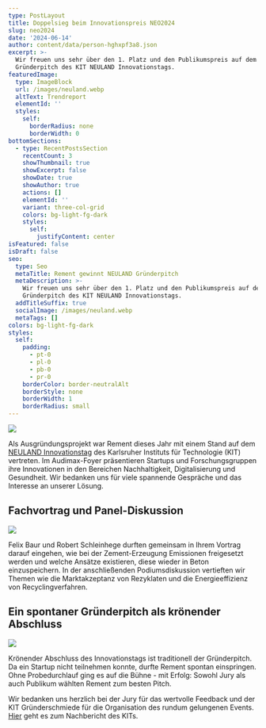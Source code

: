 ```yaml
---
type: PostLayout
title: Doppelsieg beim Innovationspreis NEO2024
slug: neo2024
date: '2024-06-14'
author: content/data/person-hghxpf3a8.json
excerpt: >-
  Wir freuen uns sehr über den 1. Platz und den Publikumspreis auf dem
  Gründerpitch des KIT NEULAND Innovationstags.
featuredImage:
  type: ImageBlock
  url: /images/neuland.webp
  altText: Trendreport
  elementId: ''
  styles:
    self:
      borderRadius: none
      borderWidth: 0
bottomSections:
  - type: RecentPostsSection
    recentCount: 3
    showThumbnail: true
    showExcerpt: false
    showDate: true
    showAuthor: true
    actions: []
    elementId: ''
    variant: three-col-grid
    colors: bg-light-fg-dark
    styles:
      self:
        justifyContent: center
isFeatured: false
isDraft: false
seo:
  type: Seo
  metaTitle: Rement gewinnt NEULAND Gründerpitch
  metaDescription: >-
    Wir freuen uns sehr über den 1. Platz und den Publikumspreis auf dem
    Gründerpitch des KIT NEULAND Innovationstags.
  addTitleSuffix: true
  socialImage: /images/neuland.webp
  metaTags: []
colors: bg-light-fg-dark
styles:
  self:
    padding:
      - pt-0
      - pl-0
      - pb-0
      - pr-0
    borderColor: border-neutralAlt
    borderStyle: none
    borderWidth: 1
    borderRadius: small
---
```

![](/images/NEO2024-Preistra%CC%88ger-Rement.webp)

Als Ausgründungsprojekt war Rement dieses Jahr mit einem Stand auf dem [NEULAND Innovationstag](https://kit-neuland.de/de/innovationstag/neuland-der-innovationstag/#ueberblick) des Karlsruher Instituts für Technologie (KIT) vertreten.
Im Audimax-Foyer präsentieren Startups und Forschungsgruppen ihre Innovationen in den Bereichen Nachhaltigkeit, Digitalisierung und Gesundheit. Wir bedanken uns für viele spannende Gespräche und das Interesse an unserer Lösung.

## Fachvortrag und Panel-Diskussion

![](/images/neuland-vortrag.webp)

Felix Baur und Robert Schleinhege durften gemeinsam in Ihrem Vortrag darauf eingehen, wie bei der Zement-Erzeugung Emissionen freigesetzt werden und welche Ansätze existieren,
diese wieder in Beton einzuspeichern. In der anschließenden Podiumsdiskussion vertieften wir Themen wie die Marktakzeptanz von Rezyklaten und die Energieeffizienz von Recyclingverfahren.

## Ein spontaner Gründerpitch als krönender Abschluss

![](/images/neuland.webp)

Krönender Abschluss des Innovationstags ist traditionell der Gründerpitch. Da ein Startup nicht teilnehmen konnte, durfte Rement spontan einspringen.
Ohne Probedurchlauf ging es auf die Bühne - mit Erfolg: Sowohl Jury als auch Publikum wählten Rement zum besten Pitch.

Wir bedanken uns herzlich bei der Jury für das wertvolle Feedback und der KIT Gründerschmiede für die Organisation des rundum gelungenen Events.
[Hier](https://kit-neuland.de/de/innovationstag/neuland-der-innovationstag/#nachbericht) geht es zum Nachbericht des KITs.
